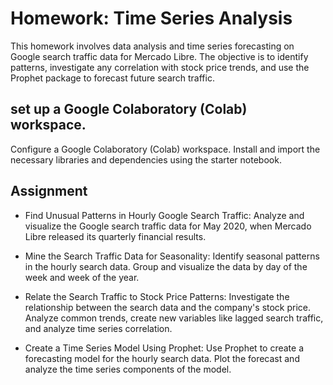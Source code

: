 # Homework: Time Series Analysis
This homework involves data analysis and time series forecasting on Google search traffic data for Mercado Libre. The objective is to identify patterns, investigate any correlation with stock price trends, and use the Prophet package to forecast future search traffic.

## set up a Google Colaboratory (Colab) workspace.

Configure a Google Colaboratory (Colab) workspace. Install and import the necessary libraries and dependencies using the starter notebook.

## Assignment

- Find Unusual Patterns in Hourly Google Search Traffic: Analyze and visualize the Google search traffic data for May 2020, when Mercado Libre released its quarterly financial results.
- Mine the Search Traffic Data for Seasonality: Identify seasonal patterns in the hourly search data. Group and visualize the data by day of the week and week of the year.

- Relate the Search Traffic to Stock Price Patterns: Investigate the relationship between the search data and the company's stock price. Analyze common trends, create new variables like lagged search traffic, and analyze time series correlation.

- Create a Time Series Model Using Prophet: Use Prophet to create a forecasting model for the hourly search data. Plot the forecast and analyze the time series components of the model.







